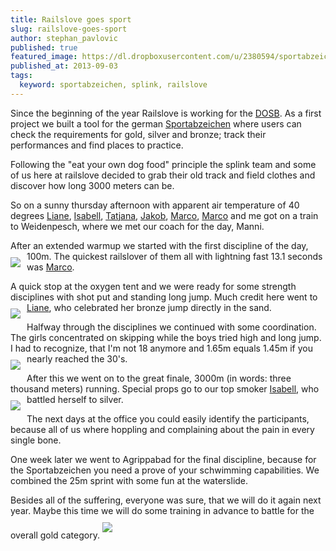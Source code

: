 ```yaml
---
title: Railslove goes sport
slug: railslove-goes-sport
author: stephan_pavlovic
published: true
featured_image: https://dl.dropboxusercontent.com/u/2380594/sportabzeichen/splink_team.png
published_at: 2013-09-03
tags:
  keyword: sportabzeichen, splink, railslove
---
```


Since the beginning of the year Railslove is working for the [DOSB](http://www.dosb.de/). As a first project we built a tool for the german [Sportabzeichen](http://sportabzeichen.splink.de) where users can check the requirements for gold, silver and bronze; track their performances and find places to practice.

Following the "eat your own dog food" principle the splink team and some of us here at railslove decided to grab their old track and field clothes and discover how long 3000 meters can be.

So on a sunny thursday afternoon with apparent air temperature of 40 degrees [Liane](http://www.railslove.com/liane_thonnes), [Isabell](http://www.railslove.com/isabell_slowik), [Tatjana](http://www.railslove.com/tatjana_lajendacker), [Jakob](http://www.railslove.com/jakob_hilden), [Marco](http://www.railslove.com/marco_schaden), [Marco](http://www.railslove.com/marco_schaden) and me got on a train to Weidenpesch, where we met our coach for the day, Manni.

After an extended warmup we started with the first discipline of the day, 100m.
<img src='https://dl.dropboxusercontent.com/u/2380594/sportabzeichen/100m.jpeg' style='margin-top: 10px; margin-bottom: 10px; margin-right: 10px; float:left;clear:left'>
The quickest railslover of them all with lightning fast 13.1 seconds was [Marco](http://www.railslove.com/marco_schaden).

A quick stop at the oxygen tent and we were ready for some strength disciplines with shot put and standing long jump. Much credit here went to [Liane](http://www.railslove.com/liane_thonnes), who celebrated her bronze jump directly in the sand.
<img src='https://dl.dropboxusercontent.com/u/2380594/sportabzeichen/celebrating.jpeg' style='margin-top: 10px; margin-bottom: 10px; margin-right: 10px; float:left;clear:left'>

Halfway through the disciplines we continued with some coordination. The girls concentrated on skipping while the boys tried high and long jump. I had to recognize, that I'm not 18 anymore and 1.65m equals 1.45m if you nearly reached the 30's.
<img src='https://dl.dropboxusercontent.com/u/2380594/sportabzeichen/hochsprung.png' style='margin-top: 10px; margin-bottom: 10px; margin-right: 10px; float:left;clear:left'>

After this we went on to the great finale, 3000m (in words: three thousand meters) running. Special props go to our top smoker [Isabell](http://www.railslove.com/isabell_slowik), who battled herself to silver.
<img src='https://dl.dropboxusercontent.com/u/2380594/sportabzeichen/3000m.jpeg' style='margin-top: 10px; margin-bottom: 10px; margin-right: 10px; float:left;clear:left'>

The next days at the office you could easily identify the participants, because all of us where hoppling and complaining about the pain in every single bone.

One week later we went to Agrippabad for the final discipline, because for the Sportabzeichen you need a prove of your schwimming capabilities. We combined the 25m sprint with some fun at the waterslide.

Besides all of the suffering, everyone was sure, that we will do it again next year. Maybe this time we will do some training in advance to battle for the overall gold category.
<img src='https://dl.dropboxusercontent.com/u/2380594/sportabzeichen/final.jpeg' style='margin-top: 10px; margin-bottom: 10px; clear:left'>
